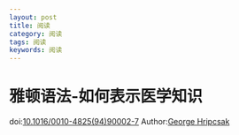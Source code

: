 ```yaml
---
layout: post
title: 阅读
category: 阅读
tags: 阅读
keywords: 阅读
---
```

# 雅顿语法-如何表示医学知识
doi:[10.1016/0010-4825(94)90002-7](http://dx.doi.org/10.1016/0010-4825(94)90002-7)
Author:[George Hripcsak](https://scholar.google.com.hk/citations?user=hgUGouQAAAAJ&hl=zh-CN)

## 
